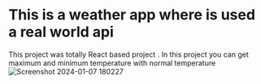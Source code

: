 #  This is a weather app where is used a real world api 
This project was totally React based project . In this project you can get maximum and minimum temperature with normal temperature 
![Screenshot 2024-01-07 180227](https://github.com/Abhishek-shaw1199/Presonal-pro/assets/115460422/18bb4d39-b33e-4a77-a025-5d90a9e3a072)

